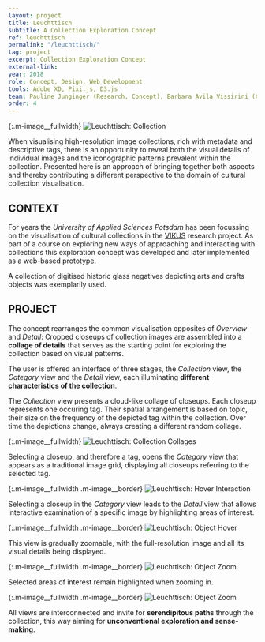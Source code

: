 ```yaml
---
layout: project
title: Leuchttisch
subtitle: A Collection Exploration Concept
ref: leuchttisch
permalink: "/leuchttisch/"
tag: project
excerpt: Collection Exploration Concept
external-link: 
year: 2018
role: Concept, Design, Web Development
tools: Adobe XD, Pixi.js, D3.js
team: Pauline Junginger (Research, Concept), Barbara Avila Vissirini (Concept, Design), Anastasia Voloshina (Concept, Design)
order: 4
---
```


{:.m-image__fullwidth}
![Leuchttisch: Collection]({{site.baseurl}}/img/leuchttisch_collection.jpg)

When visualising high-resolution image collections, rich with metadata and descriptive tags, there is an opportunity to reveal both the visual details of individual images and the iconographic patterns prevalent within the collection. Presented here is an approach of bringing together both aspects and thereby contributing a different perspective to the domain of cultural collection visualisation.

## CONTEXT
For years the _University of Applied Sciences Potsdam_ has been focussing on the visualisation of cultural collections in the [VIKUS](https://uclab.fh-potsdam.de/projects/vikus/) research project. As part of a course on exploring new ways of approaching and interacting with collections this exploration concept was developed and later implemented as a web-based prototype. 

A collection of digitised historic glass negatives depicting arts and crafts objects was exemplarily used.

## PROJECT
The concept rearranges the common visualisation opposites of _Overview_ and _Detail_: Cropped closeups of collection images are assembled into a __collage of details__ that serves as the starting point for exploring the collection based on visual patterns.

The user is offered an interface of three stages, the _Collection_ view, the _Category_ view and the _Detail_ view, each illuminating __different characteristics of the collection__.

The _Collection_ view presents a cloud-like collage of closeups. Each closeup represents one occuring tag. Their spatial arrangement is based on topic, their size on the frequency of the depicted tag within the collection. Over time the depictions change, always creating a different random collage.

{:.m-image__fullwidth}
![Leuchttisch: Collection Collages]({{site.baseurl}}/img/leuchttisch_collection_collage.jpg)

Selecting a closeup, and therefore a tag, opens the _Category_ view that appears as a traditional image grid, displaying all closeups referring to the selected tag.

{:.m-image__fullwidth .m-image__border}
![Leuchttisch: Hover Interaction]({{site.baseurl}}/img/leuchttisch_tag-hover.jpg)

Selecting a closeup in the _Category_ view leads to the _Detail_ view that allows interactive examination of a specific image by highlighting areas of interest.

{:.m-image__fullwidth .m-image__border}
![Leuchttisch: Object Hover]({{site.baseurl}}/img/leuchttisch_object_animation.gif)

This view is gradually zoomable, with the full-resolution image and all its visual details being displayed.

{:.m-image__fullwidth .m-image__border}
![Leuchttisch: Object Zoom]({{site.baseurl}}/img/leuchttisch_object-zoom.jpg)

Selected areas of interest remain highlighted when zooming in.

{:.m-image__fullwidth .m-image__border}
![Leuchttisch: Object Zoom]({{site.baseurl}}/img/leuchttisch_object-zoom-2.jpg)

All views are interconnected and invite for __serendipitous paths__ through the collection, this way aiming for __unconventional exploration and sense-making__.